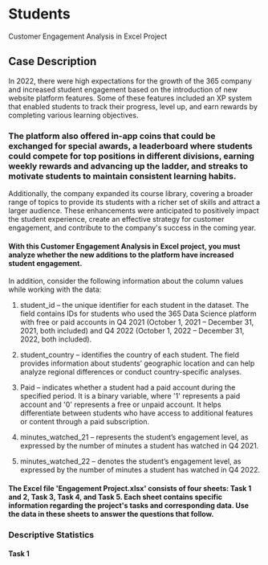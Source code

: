 # Students
Customer Engagement Analysis in Excel Project
## Case Description
In 2022, there were high expectations for the growth of the 365 company and increased student engagement based on the introduction of new website platform features. Some of these features included an XP system that enabled students to track their progress, level up, and earn rewards by completing various learning objectives. 

### The platform also offered in-app coins that could be exchanged for special awards, a leaderboard where students could compete for top positions in different divisions, earning weekly rewards and advancing up the ladder, and streaks to motivate students to maintain consistent learning habits. 

Additionally, the company expanded its course library, covering a broader range of topics to provide its students with a richer set of skills and attract a larger audience. These enhancements were anticipated to positively impact the student experience, create an effective strategy for customer engagement, and contribute to the company's success in the coming year. 

#### With this Customer Engagement Analysis in Excel project, you must analyze whether the new additions to the platform have increased student engagement.

In addition, consider the following information about the column values while working with the data:

1. student_id – the unique identifier for each student in the dataset. The field contains IDs for students who used the 365 Data Science platform with free or paid accounts in Q4 2021 (October 1, 2021 – December 31, 2021, both included) and Q4 2022 (October 1, 2022 – December 31, 2022, both included).

2. student_country – identifies the country of each student. The field provides information about students’ geographic location and can help analyze regional differences or conduct country-specific analyses.

3. Paid – indicates whether a student had a paid account during the specified period. It is a binary variable, where '1' represents a paid account and '0' represents a free or unpaid account. It helps differentiate between students who have access to additional features or content through a paid subscription.

4. minutes_watched_21 – represents the student’s engagement level, as expressed by the number of minutes a student has watched in Q4 2021.

5. minutes_watched_22 – denotes the student’s engagement level, as expressed by the number of minutes a student has watched in Q4 2022.

#### The Excel file 'Engagement Project.xlsx' consists of four sheets: Task 1 and 2, Task 3, Task 4, and Task 5. Each sheet contains specific information regarding the project's tasks and corresponding data. Use the data in these sheets to answer the questions that follow.

### Descriptive Statistics
#### Task 1
